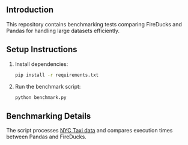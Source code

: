 ## Introduction
This repository contains benchmarking tests comparing FireDucks and Pandas for handling large datasets efficiently.

## Setup Instructions
1. Install dependencies:
   ```sh
   pip install -r requirements.txt
   ```
2. Run the benchmark script:
   ```sh
   python benchmark.py
   ```

## Benchmarking Details
The script processes [NYC Taxi data](https://www.nyc.gov/site/tlc/about/tlc-trip-record-data.page) and compares execution times between Pandas and FireDucks.